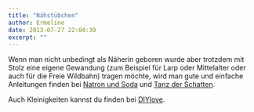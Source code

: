 ```yaml
---
title: "Nähstübchen"
author: Ermeline
date: 2013-07-27 22:04:39
excerpt: ""
---
```


Wenn man nicht unbedingt als Näherin geboren wurde aber trotzdem mit Stolz eine eigene Gewandung (zum Beispiel für Larp oder Mittelalter oder auch für die Freie Wildbahn) tragen möchte, wird man gute und einfache Anleitungen finden bei
[Natron und Soda](http://www.natronundsoda.net) und [Tanz der Schatten](http://www.tanz-der-schatten.de).

Auch Kleinigkeiten kannst du finden bei [DIYlove](http://www.diylove.de/).

